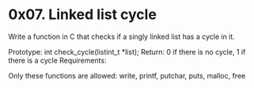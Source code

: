 # 0x07. Linked list cycle

Write a function in C that checks if a singly linked list has a cycle in it.

Prototype: int check_cycle(listint_t \*list);
Return: 0 if there is no cycle, 1 if there is a cycle
Requirements:

Only these functions are allowed: write, printf, putchar, puts, malloc, free
